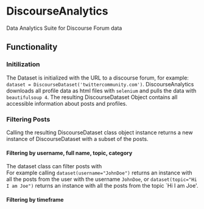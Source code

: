 # DiscourseAnalytics

Data Analytics Suite for Discourse Forum data


## Functionality

### Initilization

The Dataset is initialized with the URL to a discourse forum, for example: `dataset = DiscourseDataset('twittercommunity.com')`.
DiscourseAnalytics downloads all profile data as html files with `selenium` and pulls the data with `beautifulsoup 4`.
The resulting DiscourseDataset Object contains all accessible information about posts and profiles.

### Filtering Posts

Calling the resulting DiscourseDataset class object instance returns a new instance of DiscourseDataset with a subset of the posts.

#### Filtering by username, full name, topic, category

The dataset class can filter posts with  
For example calling `dataset(username="JohnDoe")` returns an instance with all the posts from the user with the username `JohnDoe`, or `dataset(topic="Hi I am Joe")` returns an instance with all the posts from the topic `Hi I am Joe'.

#### Filtering by timeframe


